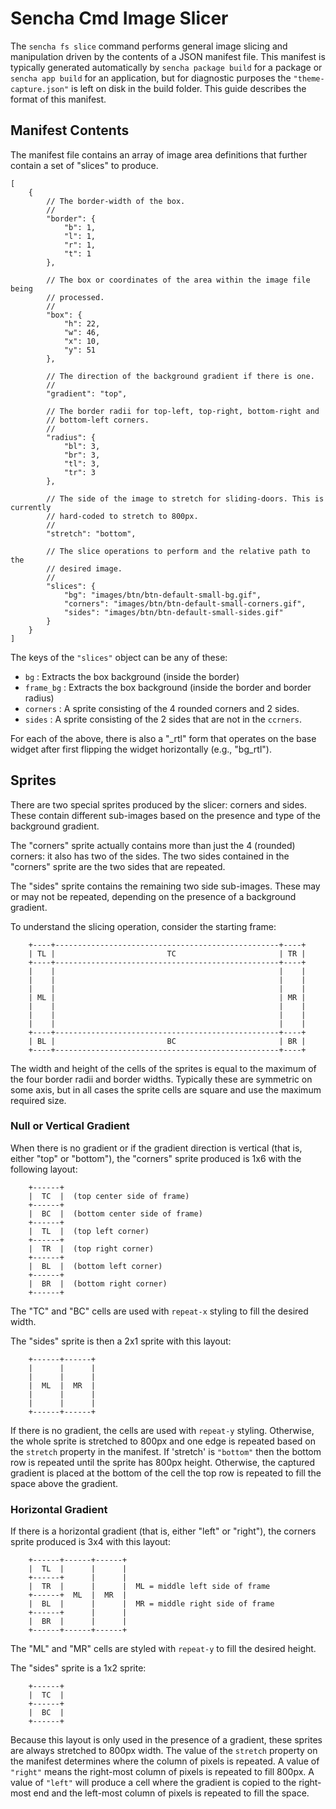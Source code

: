 # Sencha Cmd Image Slicer

The `sencha fs slice` command performs general image slicing and manipulation driven by
the contents of a JSON manifest file. This manifest is typically generated automatically
by `sencha package build` for a package or `sencha app build` for an application, but for
diagnostic purposes the `"theme-capture.json"` is left on disk in the build folder. This
guide describes the format of this manifest.

## Manifest Contents

The manifest file contains an array of image area definitions that further contain a set
of "slices" to produce.

    [
        {
            // The border-width of the box.
            //
            "border": {
                "b": 1,
                "l": 1,
                "r": 1,
                "t": 1
            },

            // The box or coordinates of the area within the image file being
            // processed.
            //
            "box": {
                "h": 22,
                "w": 46,
                "x": 10,
                "y": 51
            },

            // The direction of the background gradient if there is one.
            //
            "gradient": "top",

            // The border radii for top-left, top-right, bottom-right and
            // bottom-left corners.
            //
            "radius": {
                "bl": 3,
                "br": 3,
                "tl": 3,
                "tr": 3
            },

            // The side of the image to stretch for sliding-doors. This is currently
            // hard-coded to stretch to 800px.
            //
            "stretch": "bottom",

            // The slice operations to perform and the relative path to the
            // desired image.
            //
            "slices": {
                "bg": "images/btn/btn-default-small-bg.gif",
                "corners": "images/btn/btn-default-small-corners.gif",
                "sides": "images/btn/btn-default-small-sides.gif"
            }
        }
    ]

The keys of the `"slices"` object can be any of these:

  * `bg` : Extracts the box background (inside the border)
  * `frame_bg` : Extracts the box background (inside the border and border radius)
  * `corners` : A sprite consisting of the 4 rounded corners and 2 sides.
  * `sides` : A sprite consisting of the 2 sides that are not in the `ccrners`.

For each of the above, there is also a "_rtl" form that operates on the base
widget after first flipping the widget horizontally (e.g., "bg_rtl").

## Sprites

There are two special sprites produced by the slicer: corners and sides. These contain
different sub-images based on the presence and type of the background gradient.

The "corners" sprite actually contains more than just the 4 (rounded) corners: it also
has two of the sides. The two sides contained in the "corners" sprite are the two sides
that are repeated.

The "sides" sprite contains the remaining two side sub-images. These may or may not be
repeated, depending on the presence of a background gradient.

To understand the slicing operation, consider the starting frame:

        +----+--------------------------------------------------+----+
        | TL |                         TC                       | TR |
        +----+--------------------------------------------------+----+
        |    |                                                  |    |
        |    |                                                  |    |
        |    |                                                  |    |
        | ML |                                                  | MR |
        |    |                                                  |    |
        |    |                                                  |    |
        |    |                                                  |    |
        +----+--------------------------------------------------+----+
        | BL |                         BC                       | BR |
        +----+--------------------------------------------------+----+

The width and height of the cells of the sprites is equal to the maximum of the four
border radii and border widths. Typically these are symmetric on some axis, but in all
cases the sprite cells are square and use the maximum required size.

### Null or Vertical Gradient

When there is no gradient or if the gradient direction is vertical (that is, either "top"
or "bottom"), the "corners" sprite produced is 1x6 with the following layout:

        +------+
        |  TC  |  (top center side of frame)
        +------+
        |  BC  |  (bottom center side of frame)
        +------+
        |  TL  |  (top left corner)
        +------+
        |  TR  |  (top right corner)
        +------+
        |  BL  |  (bottom left corner)
        +------+
        |  BR  |  (bottom right corner)
        +------+

The "TC" and "BC" cells are used with `repeat-x` styling to fill the desired width.

The "sides" sprite is then a 2x1 sprite with this layout:

        +------+------+
        |      |      |
        |      |      |
        |  ML  |  MR  |
        |      |      |
        |      |      |
        +------+------+

If there is no gradient, the cells are used with `repeat-y` styling. Otherwise, the whole
sprite is stretched to 800px and one edge is repeated based on the `stretch` property in
the manifest. If 'stretch' is `"bottom"` then the bottom row is repeated until the sprite
has 800px height. Otherwise, the captured gradient is placed at the bottom of the cell the
top row is repeated to fill the space above the gradient.

### Horizontal Gradient

If there is a horizontal gradient (that is, either "left" or "right"), the corners sprite
produced is 3x4 with this layout:

        +------+------+------+
        |  TL  |      |      |
        +------+      |      |
        |  TR  |      |      |  ML = middle left side of frame
        +------+  ML  |  MR  |
        |  BL  |      |      |  MR = middle right side of frame
        +------+      |      |
        |  BR  |      |      |
        +------+------+------+

The "ML" and "MR" cells are styled with `repeat-y` to fill the desired height.

The "sides" sprite is a 1x2 sprite:

        +------+
        |  TC  |
        +------+
        |  BC  |
        +------+

Because this layout is only used in the presence of a gradient, these sprites are always
stretched to 800px width. The value of the `stretch` property on the manifest determines
where the column of pixels is repeated. A value of `"right"` means the right-most column
of pixels is repeated to fill 800px. A value of `"left"` will produce a cell where the
gradient is copied to the right-most end and the left-most column of pixels is repeated
to fill the space.
